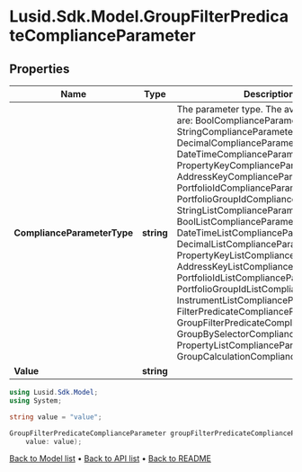 # Lusid.Sdk.Model.GroupFilterPredicateComplianceParameter

## Properties

Name | Type | Description | Notes
------------ | ------------- | ------------- | -------------
**ComplianceParameterType** | **string** | The parameter type. The available values are: BoolComplianceParameter, StringComplianceParameter, DecimalComplianceParameter, DateTimeComplianceParameter, PropertyKeyComplianceParameter, AddressKeyComplianceParameter, PortfolioIdComplianceParameter, PortfolioGroupIdComplianceParameter, StringListComplianceParameter, BoolListComplianceParameter, DateTimeListComplianceParameter, DecimalListComplianceParameter, PropertyKeyListComplianceParameter, AddressKeyListComplianceParameter, PortfolioIdListComplianceParameter, PortfolioGroupIdListComplianceParameter, InstrumentListComplianceParameter, FilterPredicateComplianceParameter, GroupFilterPredicateComplianceParameter, GroupBySelectorComplianceParameter, PropertyListComplianceParameter, GroupCalculationComplianceParameter | 
**Value** | **string** |  | 

```csharp
using Lusid.Sdk.Model;
using System;

string value = "value";

GroupFilterPredicateComplianceParameter groupFilterPredicateComplianceParameterInstance = new GroupFilterPredicateComplianceParameter(
    value: value);
```

[Back to Model list](../README.md#documentation-for-models) &#8226; [Back to API list](../README.md#documentation-for-api-endpoints) &#8226; [Back to README](../README.md)
